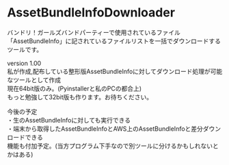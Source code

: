 # AssetBundleInfoDownloader
バンドリ！ガールズバンドパーティーで使用されているファイル
「AssetBundleInfo」に記されているファイルリストを一括でダウンロードするツールです。

version 1.00<br>
私が作成,配布している整形版AssetBundleInfoに対してダウンロード処理が可能なツールとして作成<br>
現在64bit版のみ。(Pyinstallerと私のPCの都合上)<br>
もっと勉強して32bit版も作ります。お待ちください。<br>

今後の予定<br>
・生のAssetBundleInfoに対しても実行できる<br>
・端末から取得したAssetBundleInfoとAWS上のAssetBundleInfoと差分ダウンロードできる<br>
機能も付加予定。(当方プログラム下手なので別ツールに分けるかもしれないとかはある)<br>
